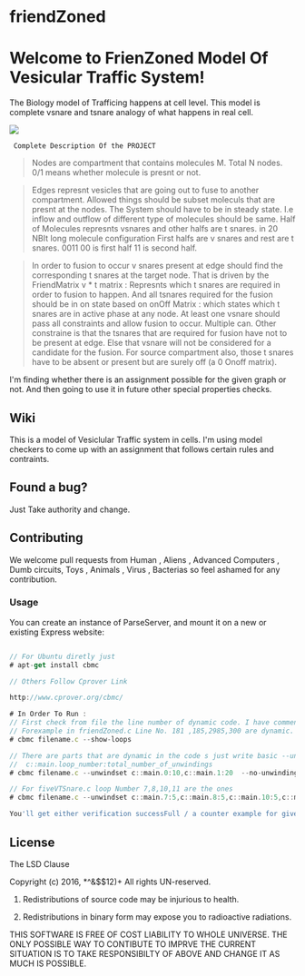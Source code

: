 # friendZoned

Welcome to FrienZoned Model Of Vesicular Traffic System!
=======================

The Biology model of Trafficing happens at cell level. This model is complete vsnare and tsnare analogy of what happens in real cell. 

  ![](http://www.zoology.ubc.ca/~berger/B200sample/unit_8_protein_processing/images_unit8/14_20.jpg)

     Complete Description Of the PROJECT

> Nodes are compartment that contains molecules M. Total N nodes. 0/1 means whether molecule is presnt or not.

>  Edges represnt vesicles that are going out to fuse to another compartment. 
> Allowed things should be subset moleculs that are presnt at the nodes. The System should have to be in steady state. I.e inflow and outflow of different type of molecules should be same. Half of Molecules represnts vsnares and other halfs are t snares. in 20 NBIt long molecule configuration 
>  First halfs are v snares and rest are t snares. 0011 00 is first half 11 is second half. 

>  In order to fusion to occur v snares present at edge should find the corresponding t snares at the target node. 
>  That is driven by the FriendMatrix v * t matrix : Represnts which t snares are required in order to fusion to happen. 
>  And all tsnares required for the fusion should be in on state based on onOff Matrix : which states which t snares are
  in active phase at any node. 
>   At least one vsnare should pass all constraints and allow fusion to occur. Multiple can.
>   Other constraine is that the  tsnares that are required for fusion have not to be present at edge. 
>   Else that vsnare will not be considered for a candidate for the fusion. For source compartment also, those t snares have to be absent or present but are surely off (a 0 Onoff matrix).  

  I'm finding whether there is an assignment possible for the given graph or not. And then going to use it in future other special properties checks. 


Wiki
------------

This is a model of Vesiclular Traffic system in cells. I'm using model checkers to come up with an assignment that follows certain rules and contraints.  

Found a bug?
------------
Just Take authority and change. 

Contributing
------------

We welcome pull requests from Human , Aliens , Advanced Computers , Dumb circuits, Toys , Animals , Virus , Bacterias so feel ashamed for any contribution. 


### Usage

You can create an instance of ParseServer, and mount it on a new or existing Express website:


```js

// For Ubuntu diretly just 
# apt-get install cbmc

// Others Follow Cprover Link

http://www.cprover.org/cbmc/

# In Order To Run :
// First check from file the line number of dynamic code. I have commented which one is dynamic.
// Forexample in friendZoned.c Line No. 181 ,185,2985,300 are dynamic.  So you have to provide total unwindings to the loop.
# cbmc filename.c --show-loops

// There are parts that are dynamic in the code s just write basic --unwindset
//  c::main.loop_number:total_number_of_unwindings
# cbmc filename.c --unwindset c::main.0:10,c::main.1:20  --no-unwinding-assertions 

// For fiveVTSnare.c loop Number 7,8,10,11 are the ones 
# cbmc filename.c --unwindset c::main.7:5,c::main.8:5,c::main.10:5,c::main.11:5  --no-unwinding-assertions 

You'll get either verification successFull / a counter example for given input graph.
```




License
-------

The LSD Clause

Copyright (c) 2016, *^&$$12)+
All rights UN-reserved.


1. Redistributions of source code may be injurious to health.

2. Redistributions in binary form may expose you to radioactive radiations. 

THIS SOFTWARE IS FREE OF COST LIABILITY TO WHOLE UNIVERSE. THE ONLY POSSIBLE WAY TO CONTIBUTE TO IMPRVE THE CURRENT SITUATION IS TO TAKE RESPONSIBILTY OF ABOVE AND CHANGE IT AS MUCH IS POSSIBLE. 
